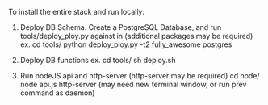 To install the entire stack and run locally:

1. Deploy DB Schema.
Create a PostgreSQL Database, and run tools/deploy_ploy.py against in (additional packages may be required)
ex.
 cd tools/
 python deploy_ploy.py -t2 fully_awesome postgres

2. Deploy DB functions
ex.
 cd tools/
 sh deploy.sh 

3. Run nodeJS api and http-server (http-server may be required)
 cd node/
 node api.js
 http-server (may need new terminal window, or run prev command as daemon)
